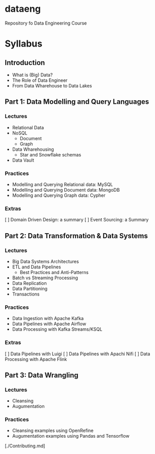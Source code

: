 # dataeng
Repository fo Data Engineering Course  

# Syllabus

## Introduction
- What is (Big) Data?
- The Role of Data Engineer
- From Data Wharehouse to Data Lakes

## Part 1: Data Modelling and Query Languages

### Lectures
- Relational Data
- NoSQL
  - Document
  - Graph
- Data Wharehousing
  - Star and Snowflake schemas
- Data Vault 

### Practices
- Modelling and Querying Relational data: MySQL
- Modelling and Querying Document data: MongoDB
- Modelling and Querying Graph data: Cypher

### Extras

[ ] Domain Driven Design: a summary
[ ] Event Sourcing: a Summary

## Part 2: Data Transformation & Data Systems

### Lectures

- Big Data Systems Architectures
- ETL and Data Pipelines
  - Best Practices and Anti-Patterns
- Batch vs Streaming Processing
- Data Replication
- Data Partitioning
- Transactions

### Practices

- Data Ingestion with Apache Kafka
- Data Pipelines with Apache Airflow
- Data Processing with Kafka Streams/KSQL

### Extras

[ ] Data Pipelines with Luigi
[ ] Data Pipelines with Apachi Nifi 
[ ] Data Processing with Apache Flink

## Part 3: Data Wrangling

### Lectures
- Cleansing
- Augumentation

### Practices
- Cleansing examples using OpenRefine
- Augumentation examples using Pandas and Tensorflow

[./Contributing.md]
